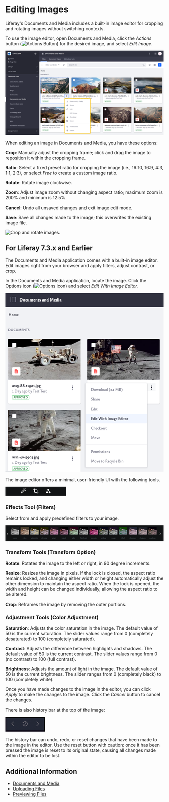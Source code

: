# Editing Images

Liferay's Documents and Media includes a built-in image editor for cropping and rotating images without switching contexts.

To use the image editor, open Documents and Media, click the *Actions* button (![Actions Button](../../../images/icon-actions.png)) for the desired image, and select *Edit Image*.

![Click Edit Image to use Documents and Media's image editor.](./editing-images/images/01.png)

When editing an image in Documents and Media, you have these options:

**Crop**: Manually adjust the cropping frame; click and drag the image to reposition it within the cropping frame.

**Ratio**: Select a fixed preset ratio for cropping the image (i.e., 16:10, 16:9, 4:3, 1:1, 2:3), or select *Free* to create a custom image ratio.

**Rotate**: Rotate image clockwise.

**Zoom**: Adjust image zoom without changing aspect ratio; maximum zoom is 200% and minimum is 12.5%.

**Cancel**: Undo all unsaved changes and exit image edit mode.

**Save**: Save all changes made to the image; this overwrites the existing image file.

![Crop and rotate images.](./editing-images/images/02.png)

## For Liferay 7.3.x and Earlier

The Documents and Media application comes with a built-in image editor. Edit images right from your browser and apply filters, adjust contrast, or crop.

In the Documents and Media application, locate the image. Click the Options icon (![Options icon](../../../images/icon-options.png)) and select *Edit With Image Editor*. 

![The Options icon contains functions for sharing, editing, checking out, or changing permissions for images.](editing-images/images/03.png)

The image editor offers a minimal, user-friendly UI with the following tools.

![There are different editing tools below the image.](editing-images/images/04.png)

### Effects Tool (Filters)

Select from and apply predefined filters to your image.

![The Effects tool brings up predefined filters you can apply to your image.](editing-images/images/05.png)

### Transform Tools (Transform Option)

**Rotate**: Rotates the image to the left or right, in 90 degree increments.

**Resize**: Resizes the image in pixels. If the lock is closed, the aspect ratio remains locked, and changing either width or height automatically adjust the other dimension to maintain the aspect ratio. When the lock is opened, the width and height can be changed individually, allowing the aspect ratio to be altered.

**Crop**: Reframes the image by removing the outer portions.

### Adjustment Tools (Color Adjustment)

**Saturation**: Adjusts the color saturation in the image. The default value of 50 is the current saturation. The slider values range from 0 (completely desaturated) to 100 (completely saturated).

**Contrast**: Adjusts the difference between highlights and shadows. The default value of 50 is the current contrast. The slider values range from 0 (no contrast) to 100 (full contrast).

**Brightness**: Adjusts the amount of light in the image. The default value of 50 is the current brightness. The slider ranges from 0 (completely black) to 100 (completely white).

Once you have made changes to the image in the editor, you can click *Apply* to make the changes to the image. Click the *Cancel* button to cancel the changes. 

There is also history bar at the top of the image:

![The history bar at the top of your image can be used to undo or redo changes.](editing-images/images/06.png)

The history bar can undo, redo, or reset changes that have been made to the image in the editor. Use the reset button with caution: once it has been pressed the image is reset to its original state, causing all changes made within the editor to be lost.

## Additional Information

* [Documents and Media](../../documents-and-media.md)
* [Uploading Files](./uploading-files.md)
* [Previewing Files](./previewing-files.md)
